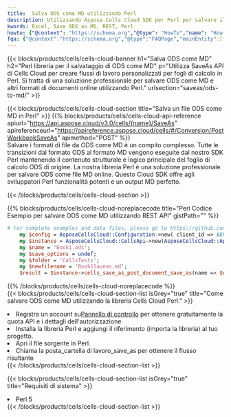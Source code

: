 ```yaml
---
title:  Salva ODS come MD utilizzando Perl
description: Utilizzando Aspose.Cells Cloud SDK per Perl per salvare il file in formato ODS come file in formato MD.
kwords: Excel, Save ODS as MD, REST, Perl
howto: {"@context": "https://schema.org","@type": "HowTo","name": "How to save ODS as MD using the Cells Cloud Perl library.","description": "How to save ODS as MD using the Cells Cloud Perl library.","image": {"@type": "ImageObject"},"url": "/perl/saveas/ods-to-md/","step": [{ "@type": "HowToStep","name": "How to save ODS as MD using the Cells Cloud Perl library. step 1", "image": {"@type": "ImageObject",},"url": "/perl/saveas/ods-to-md/","text": "Register an account at <a href='https://dashboard.aspose.cloud/'>Dashboard</a> to get free API quota & authorization details",},{ "@type": "HowToStep","name": "How to save ODS as MD using the Cells Cloud Perl library. step 1", "image": {"@type": "ImageObject",},"url": "/perl/saveas/ods-to-md/","text": "Install Perl library and add the reference (import the library) to your project.",},{ "@type": "HowToStep","name": "How to save ODS as MD using the Cells Cloud Perl library. step 1", "image": {"@type": "ImageObject",},"url": "/perl/saveas/ods-to-md/","text": "Open the source file in Perl.",},{ "@type": "HowToStep","name": "How to save ODS as MD using the Cells Cloud Perl library. step 1", "image": {"@type": "ImageObject",},"url": "/perl/saveas/ods-to-md/","text": "Call post_workbook_save_as method to get the resultant stream",}, ],"supply": {"@type": "HowToSupply","name": "document"},"tool": [{"@type": "HowToTool","name": "VIM, Visual Studio Code, Eclipse"},{"@type": "HowToTool","name": "Aspose Cells"}],"totalTime": "PT6M"}
fqa: {"@context":"https://schema.org","@type":"FAQPage","mainEntity":[{"@type":"Question","name":"Why save file as other formats file in C# using REST API?","acceptedAnswer":{"@type":"Answer","text":"Documents are encoded in many ways, and some files may be incompatible with the software you use. To open and read such files, just save them as appropriate file formats.<br/><ol><li>Install .NET SDK and add the reference (import the library) to your project.</li><li>Open the source file in C# using REST API.</li><li>Call the PostWorkbookSaveAsRequest() method, passing an output filename with required extension.</li><li>Get the result of save as a separate file.</li></ol>"}},{"@type":"Question","name":"What file formats can I save as with your C# library?","acceptedAnswer":{"@type":"Answer","text":"We support a variety of file formats for conversion using .NET library, including XLSX, Excel, xls , PDF, CSV, HTML, Markdown, XML, PNG, JPG, TIFF, Json, TXT and many more."}},{"@type":"Question","name":"What is the maximum allowed file size for conversion using this .NET library?","acceptedAnswer":{"@type":"Answer","text":"There are no file size limits for format conversions using .NET library."}}]}
---
```

{{< blocks/products/cells/cells-cloud-banner h1="Salva ODS come MD" h2="Perl libreria per il salvataggio di ODS come MD" p="Utilizza SaveAs API di Cells Cloud per creare flussi di lavoro personalizzati per fogli di calcolo in Perl. Si tratta di una soluzione professionale per salvare ODS come MD e altri formati di documenti online utilizzando Perl." urlsection="saveas/ods-to-md/" >}}

{{< blocks/products/cells/cells-cloud-section title="Salva un file ODS come MD in Perl" >}}
{{% blocks/products/cells/cells-cloud-api-reference apiurl="https://api.aspose.cloud/v3.0/cells/{name}/SaveAs" apireferenceurl="https://apireference.aspose.cloud/cells/#/Conversion/PostWorkbookSaveAs" apimethod="POST" %}}
<br/>
Salvare i formati di file da ODS come MD è un compito complesso. Tutte le transizioni dal formato ODS al formato MD vengono eseguite dal nostro SDK Perl mantenendo il contenuto strutturale e logico principale del foglio di calcolo ODS di origine. La nostra libreria Perl è una soluzione professionale per salvare ODS come file MD online. Questo Cloud SDK offre agli sviluppatori Perl funzionalità potenti e un output MD perfetto.

{{< /blocks/products/cells/cells-cloud-section >}}

{{% blocks/products/cells/cells-cloud-noreplacecode title="Perl Codice Esempio per salvare ODS come MD utilizzando REST API" gistPath="" %}}
  
```perl
# For complete examples and data files, please go to https://github.com/aspose-cells-cloud/aspose-cells-cloud-perl/
    my $config = AsposeCellsCloud::Configuration->new( client_id => $ENV{'ProductClientId'}, client_secret => $ENV{'ProductClientSecret'});
    my $instance = AsposeCellsCloud::CellsApi->new(AsposeCellsCloud::ApiClient->new( $config));
    my $name = 'Book1.ods';
    my $save_options = undef;
    my $folder = 'CellsTests';
    my $newfilename = 'Book1Saveas.md';
    $result = $instance->cells_save_as_post_document_save_as(name => $name,save_options => $save_options, newfilename => $newfilename, folder => $folder);
```
  
{{% /blocks/products/cells/cells-cloud-noreplacecode %}}
<br/>
{{< blocks/products/cells/cells-cloud-section-list isGrey="true" title="Come salvare ODS come MD utilizzando la libreria Cells Cloud Perl." >}}
<li> Registra un account su<a href="https://dashboard.aspose.cloud/">Pannello di controllo</a> per ottenere gratuitamente la quota API e i dettagli dell'autorizzazione</li>
<li>Installa la libreria Perl e aggiungi il riferimento (importa la libreria) al tuo progetto.</li>
<li>Apri il file sorgente in Perl.</li>
<li>Chiama la posta_cartella di lavoro_save_as per ottenere il flusso risultante</li>
{{< /blocks/products/cells/cells-cloud-section-list >}}

{{< blocks/products/cells/cells-cloud-section-list isGrey="true" title="Requisiti di sistema" >}}
<li>Perl 5</li>
{{< /blocks/products/cells/cells-cloud-section-list >}}
